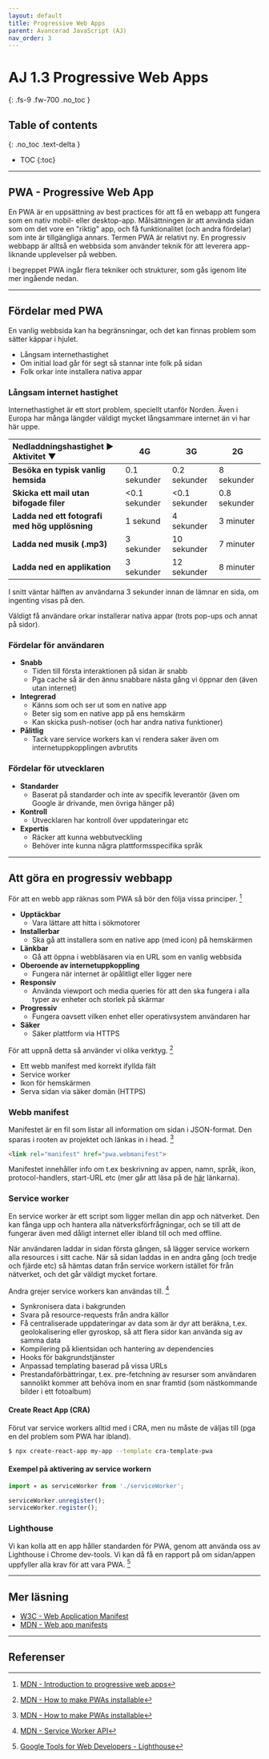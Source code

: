 ```yaml
---
layout: default
title: Progressive Web Apps
parent: Avancerad JavaScript (AJ)
nav_order: 3
---
```


# AJ 1.3 Progressive Web Apps
{: .fs-9 .fw-700 .no_toc }

## Table of contents
{: .no_toc .text-delta }

- TOC
{:toc}

---

## PWA - Progressive Web App

En PWA är en uppsättning av best practices för att få en webapp att fungera som en nativ mobil- eller desktop-app. Målsättningen är att använda sidan som om det vore en "riktig" app, och få funktionalitet (och andra fördelar) som inte är tillgängliga annars. Termen PWA är relativt ny. En progressiv webbapp är alltså en webbsida som använder teknik för att leverera app-liknande upplevelser på webben.

I begreppet PWA ingår flera tekniker och strukturer, som gås igenom lite mer ingående nedan.

---

## Fördelar med PWA

En vanlig webbsida kan ha begränsningar, och det kan finnas problem som sätter käppar i hjulet.

- Långsam internethastighet
- Om initial load går för segt så stannar inte folk på sidan
- Folk orkar inte installera nativa appar

### Långsam internet hastighet

Internethastighet är ett stort problem, speciellt utanför Norden. Även i Europa har många längder väldigt mycket långsammare internet än vi har här uppe.

| Nedladdningshastighet ►<br> Aktivitet ▼ | 4G | 3G | 2G |
|:--|--|--|--|
| **Besöka en typisk vanlig hemsida** | 0.1 sekunder | 0.2 sekunder | 8 sekunder |
| **Skicka ett mail utan bifogade filer** | <0.1 sekunder | <0.1 sekunder | 0.8 sekunder |
| **Ladda ned ett fotografi med hög upplösning** | 1 sekund | 4 sekunder | 3 minuter |
| **Ladda ned musik (.mp3)** | 3 sekunder | 10 sekunder | 7 minuter |
| **Ladda ned en applikation** | 3 sekunder | 12 sekunder | 8 minuter |

I snitt väntar hälften av användarna 3 sekunder innan de lämnar en sida, om ingenting visas på den.

Väldigt få användare orkar installerar nativa appar (trots pop-ups och annat på sidor).

### Fördelar för användaren

- **Snabb**
  - Tiden till första interaktionen på sidan är snabb
  - Pga cache så är den ännu snabbare nästa gång vi öppnar den (även utan internet)
- **Integrerad**
  - Känns som och ser ut som en native app
  - Beter sig som en native app på ens hemskärm
  - Kan skicka push-notiser (och har andra nativa funktioner)
- **Pålitlig**
  - Tack vare service workers kan vi rendera saker även om internetuppkopplingen avbrutits

### Fördelar för utvecklaren

- **Standarder**
  - Baserat på standarder och inte av specifik leverantör (även om Google är drivande, men övriga hänger på)
- **Kontroll**
  - Utvecklaren har kontroll över uppdateringar etc
- **Expertis**
  - Räcker att kunna webbutveckling
  - Behöver inte kunna några plattformsspecifika språk

---

## Att göra en progressiv webbapp

För att en webb app räknas som PWA så bör den följa vissa principer. [^1]

- **Upptäckbar**
  - Vara lättare att hitta i sökmotorer
- **Installerbar**
  - Ska gå att installera som en native app (med icon) på hemskärmen
- **Länkbar**
  - Gå att öppna i webbläsaren via en URL som en vanlig webbsida
- **Oberoende av internetuppkoppling**
  - Fungera när internet är opålitligt eller ligger nere
- **Responsiv**
  - Använda viewport och media queries för att den ska fungera i alla typer av enheter och storlek på skärmar
- **Progressiv**
  - Fungera oavsett vilken enhet eller operativsystem användaren har
- **Säker**
  - Säker plattform via HTTPS

För att uppnå detta så använder vi olika verktyg. [^2]

- Ett webb manifest med korrekt ifyllda fält
- Service worker
- Ikon för hemskärmen
- Serva sidan via säker domän (HTTPS)

### Webb manifest

Manifestet är en fil som listar all information om sidan i JSON-format. Den sparas i rooten av projektet och länkas in i head. [^2]

```html
<link rel="manifest" href="pwa.webmanifest">
```

Manifestet innehåller info om t.ex beskrivning av appen, namn, språk, ikon, protocol-handlers, start-URL etc (mer går att läsa på de [här](#mer-l%C3%A4sning) länkarna).

### Service worker

En service worker är ett script som ligger mellan din app och nätverket. Den kan fånga upp och hantera alla nätverksförfrågningar, och se till att de fungerar även med dåligt internet eller ibland till och med offline.

När användaren laddar in sidan första gången, så lägger service workern alla resources i sitt cache. När så sidan laddas in en andra gång (och tredje och fjärde etc) så hämtas datan från service workern istället för från nätverket, och det går väldigt mycket fortare.

Andra grejer service workers kan användas till. [^3]

- Synkronisera data i bakgrunden
- Svara på resource-requests från andra källor
- Få centraliserade uppdateringar av data som är dyr att beräkna, t.ex. geolokalisering eller gyroskop, så att flera sidor kan använda sig av samma data
- Kompilering på klientsidan och hantering av dependencies
- Hooks för bakgrundstjänster
- Anpassad templating baserad på vissa URLs
- Prestandaförbättringar, t.ex. pre-fetchning av resurser som användaren sannolikt kommer att behöva inom en snar framtid (som nästkommande bilder i ett fotoalbum)

#### Create React App (CRA)

Förut var service workers alltid med i CRA, men nu måste de väljas till (pga en del problem som PWA har ibland).

```zsh
$ npx create-react-app my-app --template cra-template-pwa
```

#### Exempel på aktivering av service workern

```js
import ∗ as serviceWorker from './serviceWorker';

serviceWorker.unregister();
serviceWorker.register();
```

### Lighthouse

Vi kan kolla att en app håller standarden för PWA, genom att använda oss av Lighthouse i Chrome dev-tools. Vi kan då få en rapport på om sidan/appen uppfyller alla krav för att vara PWA. [^4]

---

## Mer läsning

- [W3C - Web Application Manifest](https://w3c.github.io/manifest/)
- [MDN - Web app manifests](https://developer.mozilla.org/en-US/docs/Web/Manifest)

---

## Referenser

[^1]: [MDN - Introduction to progressive web apps](https://developer.mozilla.org/en-US/docs/Web/Progressive_web_apps/Introduction)
[^2]: [MDN - How to make PWAs installable](https://developer.mozilla.org/en-US/docs/Web/Progressive_web_apps/Installable_PWAs)
[^3]: [MDN - Service Worker API](https://developer.mozilla.org/en-US/docs/Web/API/Service_Worker_API)
[^4]: [Google Tools for Web Developers - Lighthouse](https://developers.google.com/web/tools/lighthouse)
